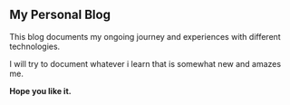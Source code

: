 ## My Personal Blog

This blog documents my ongoing journey and experiences with different technologies.

I will try to document whatever i learn that is somewhat new and amazes me.

**Hope you like it.**

